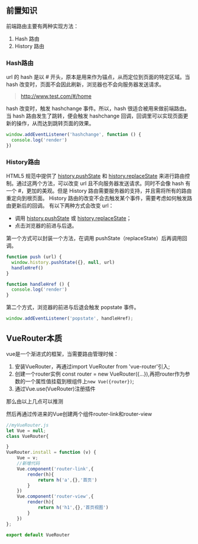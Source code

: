 ## 前置知识

前端路由主要有两种实现方法：
1. Hash 路由
2. History 路由

### Hash路由

url 的 hash 是以 # 开头，原本是用来作为锚点，从而定位到页面的特定区域。当 hash 改变时，页面不会因此刷新，浏览器也不会向服务器发送请求。

>http://www.test.com/#/home

hash 改变时，触发 hashchange 事件。所以，hash 很适合被用来做前端路由。当 hash 路由发生了跳转，便会触发 hashchange 回调，回调里可以实现页面更新的操作，从而达到跳转页面的效果。

````javascript
window.addEventListener('hashchange', function () {
  console.log('render')
})
````

### History路由

HTML5 规范中提供了 [history.pushState](https://developer.mozilla.org/zh-CN/docs/Web/API/History/pushState) 和 [history.replaceState](https://developer.mozilla.org/zh-CN/docs/Web/API/History/replaceState) 来进行路由控制。通过这两个方法，可以改变 url 且不向服务器发送请求。同时不会像 hash 有一个 #，更加的美观。但是 History 路由需要服务器的支持，并且需将所有的路由重定向到根页面。
History 路由的改变不会去触发某个事件，需要考虑如何触发路由更新后的回调。
有以下两种方式会改变 url：

- 调用 [history.pushState](https://developer.mozilla.org/zh-CN/docs/Web/API/History/pushState) 或 [history.replaceState](https://developer.mozilla.org/zh-CN/docs/Web/API/History/replaceState)；
- 点击浏览器的前进与后退。

第一个方式可以封装一个方法，在调用 pushState（replaceState）后再调用回调。

````js
function push (url) {
  window.history.pushState({}, null, url)
  handleHref()
}

function handleHref () {
  console.log('render')
}
````

第二个方式，浏览器的前进与后退会触发 popstate 事件。

````js
window.addEventListener('popstate', handleHref);
````

## VueRouter本质

vue是一个渐进式的框架，当需要路由管理时候：

1. 安装VueRouter，再通过import VueRouter from 'vue-router'引入;
2. 创建一个router实例 const router = new VueRouter({...}),再把router作为参数的一个属性值挂载到根组件上`new Vue({router})`;
3. 通过Vue.use(VueRouter)注册插件

那么由以上几点可以推测

然后再通过传进来的Vue创建两个组件router-link和router-view

````js
//myVueRouter.js
let Vue = null;
class VueRouter{

}
VueRouter.install = function (v) {
    Vue = v;
    //新增代码
    Vue.component('router-link',{
        render(h){
            return h('a',{},'首页')
        }
    })
    Vue.component('router-view',{
        render(h){
            return h('h1',{},'首页视图')
        }
    })
};

export default VueRouter
````